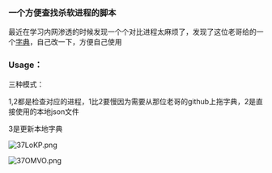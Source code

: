 ### 一个方便查找杀软进程的脚本

最近在学习内网渗透的时候发现一个个对比进程太麻烦了，发现了这位老哥给的一个[字典](https://raw.githubusercontent.com/r00tSe7en/get_AV/master/av.json)，自己改一下，方便自己使用

### Usage：

三种模式：

1,2都是检查对应的进程，1比2要慢因为需要从那位老哥的github上拖字典，2是直接使用的本地json文件   

 3是更新本地字典

![37LoKP.png](https://s2.ax1x.com/2020/03/05/37LoKP.png)

![37OMVO.png](https://s2.ax1x.com/2020/03/05/37OMVO.png)